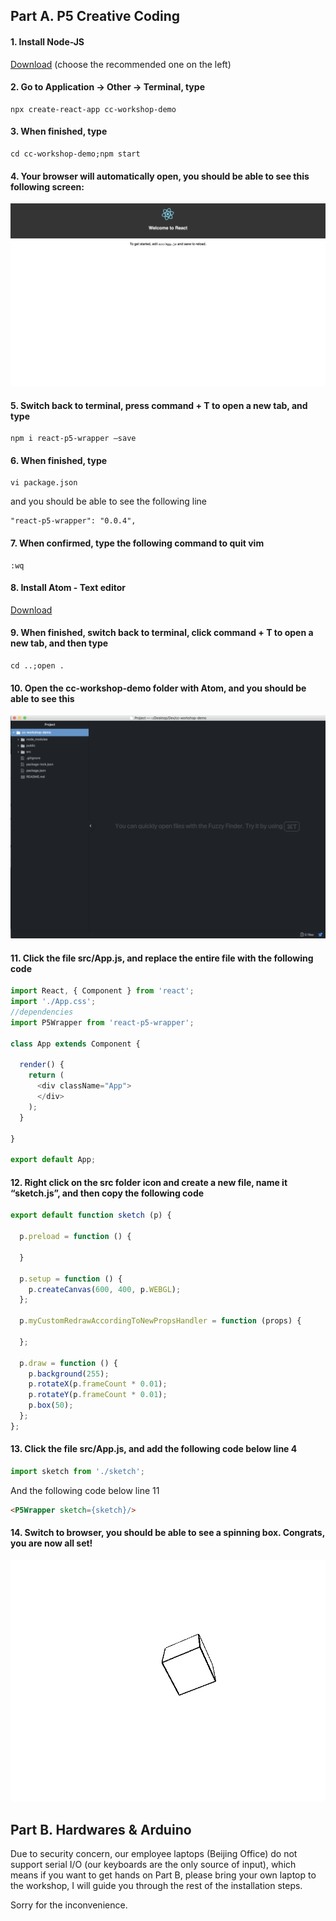 ## Part A. P5 Creative Coding

#### 1. Install Node-JS

[Download](https://nodejs.org/en/) (choose the recommended one on the left)

#### 2. Go to Application -> Other -> Terminal, type

```shell
npx create-react-app cc-workshop-demo
```

#### 3. When finished, type

```shell
cd cc-workshop-demo;npm start
```
#### 4. Your browser will automatically open, you should be able to see this following screen:

![alt text](react_init.jpg "Title")

#### 5. Switch back to terminal, press command + T to open a new tab, and type

```shell
npm i react-p5-wrapper —save
```
#### 6. When finished, type

```shell
vi package.json
```

and you should be able to see the following line

```shell
"react-p5-wrapper": "0.0.4",
```
#### 7. When confirmed, type the following command to quit vim

```shell
:wq
```

#### 8. Install Atom - Text editor

[Download](https://atom.io/)

#### 9. When finished, switch back to terminal, click command + T to open a new tab, and then type

```shell
cd ..;open .
```
#### 10. Open the cc-workshop-demo folder with Atom, and you should be able to see this

![alt text](atom_init.jpg "Title")

#### 11.  Click the file src/App.js, and replace the entire file with the following code

```javascript
import React, { Component } from 'react';
import './App.css';
//dependencies
import P5Wrapper from 'react-p5-wrapper';

class App extends Component {

  render() {
    return (
      <div className="App">
      </div>
    );
  }

}

export default App;

```

#### 12. Right click on the src folder icon and create a new file, name it “sketch.js”, and then copy the following code

```javascript
export default function sketch (p) {

  p.preload = function () {

  }

  p.setup = function () {
    p.createCanvas(600, 400, p.WEBGL);
  };

  p.myCustomRedrawAccordingToNewPropsHandler = function (props) {

  };

  p.draw = function () {
    p.background(255);
    p.rotateX(p.frameCount * 0.01);
    p.rotateY(p.frameCount * 0.01);
    p.box(50);
  };
};
```

#### 13. Click the file src/App.js, and add the following code below line 4

```javascript
import sketch from './sketch';
```
And the following code below line 11

```html
<P5Wrapper sketch={sketch}/>
```

#### 14. Switch to browser, you should be able to see a spinning box. Congrats, you are now all set!

![alt text](spin.jpg "Title")


## Part B. Hardwares & Arduino

Due to security concern, our employee laptops (Beijing Office) do not support serial I/O (our keyboards are the only source of input), which means if you want to get hands on Part B, please bring your own laptop to the workshop, I will guide you through the rest of the installation steps.

Sorry for the inconvenience.
